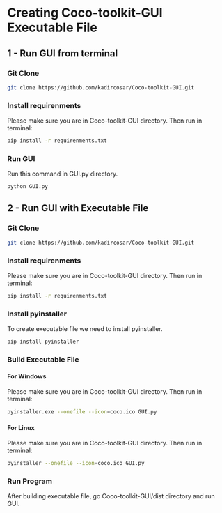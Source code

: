 # Creating Coco-toolkit-GUI Executable File 

## 1 - Run GUI from terminal

### Git Clone
```bash
git clone https://github.com/kadircosar/Coco-toolkit-GUI.git
```

### Install requirenments
Please make sure you are in Coco-toolkit-GUI directory. Then run in terminal:

```bash
pip install -r requirenments.txt
```
### Run GUI 
Run this command in GUI.py directory.

```bash
python GUI.py
```
## 2 - Run GUI with Executable File

### Git Clone
```bash
git clone https://github.com/kadircosar/Coco-toolkit-GUI.git
```

### Install requirenments
Please make sure you are in Coco-toolkit-GUI directory. Then run in terminal:

```bash
pip install -r requirenments.txt
```

### Install pyinstaller

To create executable file we need to install pyinstaller.

```bash
pip install pyinstaller
```

### Build Executable File


####  For Windows
Please make sure you are in Coco-toolkit-GUI directory. Then run in terminal:

```bash
pyinstaller.exe --onefile --icon=coco.ico GUI.py
```

####  For Linux 
Please make sure you are in Coco-toolkit-GUI directory. Then run in terminal:

```bash
pyinstaller --onefile --icon=coco.ico GUI.py
```

### Run Program 
After building  executable file, go Coco-toolkit-GUI/dist directory and run GUI.

